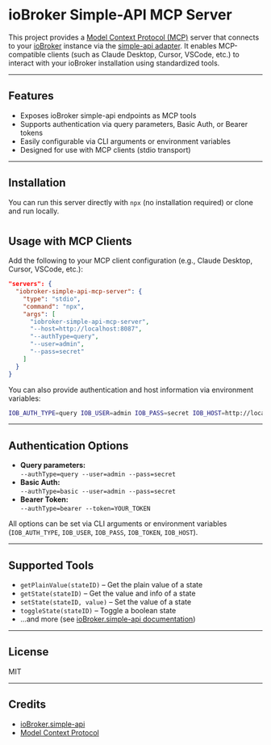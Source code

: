 # ioBroker Simple-API MCP Server

This project provides a [Model Context Protocol (MCP)](https://github.com/modelcontextprotocol/spec) server that connects to your [ioBroker](https://www.iobroker.net/) instance via the [simple-api adapter](https://github.com/ioBroker/ioBroker.simple-api). It enables MCP-compatible clients (such as Claude Desktop, Cursor, VSCode, etc.) to interact with your ioBroker installation using standardized tools.

---

## Features

- Exposes ioBroker simple-api endpoints as MCP tools
- Supports authentication via query parameters, Basic Auth, or Bearer tokens
- Easily configurable via CLI arguments or environment variables
- Designed for use with MCP clients (stdio transport)

---

## Installation

You can run this server directly with `npx` (no installation required) or clone and run locally.

#
## Usage with MCP Clients

Add the following to your MCP client configuration (e.g., Claude Desktop, Cursor, VSCode, etc.):

```json
"servers": {
  "iobroker-simple-api-mcp-server": {
    "type": "stdio",
    "command": "npx",
    "args": [
      "iobroker-simple-api-mcp-server",
      "--host=http://localhost:8087",
      "--authType=query",
      "--user=admin",
      "--pass=secret"
    ]
  }
}
```

You can also provide authentication and host information via environment variables:

```sh
IOB_AUTH_TYPE=query IOB_USER=admin IOB_PASS=secret IOB_HOST=http://localhost:8087 
```

---

## Authentication Options

- **Query parameters:**  
  `--authType=query --user=admin --pass=secret`
- **Basic Auth:**  
  `--authType=basic --user=admin --pass=secret`
- **Bearer Token:**  
  `--authType=bearer --token=YOUR_TOKEN`

All options can be set via CLI arguments or environment variables (`IOB_AUTH_TYPE`, `IOB_USER`, `IOB_PASS`, `IOB_TOKEN`, `IOB_HOST`).

---

## Supported Tools

- `getPlainValue(stateID)` – Get the plain value of a state
- `getState(stateID)` – Get the value and info of a state
- `setState(stateID, value)` – Set the value of a state
- `toggleState(stateID)` – Toggle a boolean state
- ...and more (see [ioBroker.simple-api documentation](https://github.com/ioBroker/ioBroker.simple-api/blob/master/README.md))

---

## License

MIT

---

## Credits

- [ioBroker.simple-api](https://github.com/ioBroker/ioBroker.simple-api)
- [Model Context Protocol](https://github.com/modelcontextprotocol/spec)
